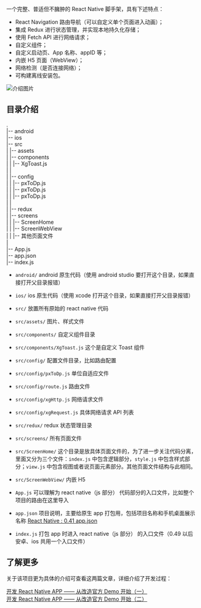 一个完整、普适但不臃肿的 React Native 脚手架，具有下述特点：

* React Navigation 路由导航（可以自定义单个页面进入动画）；
* 集成 Redux 进行状态管理，并实现本地持久化存储；
* 使用 Fetch API 进行网络请求；
* 自定义组件；
* 自定义启动页、App 名称、appID 等；
* 内嵌 H5 页面（WebView）；
* 网络检测（是否连接网络）；
* 可构建离线安装包。

![介绍图片](http://ol9ge41ud.bkt.clouddn.com/complete_intro.gif)

## 目录介绍

.  
|-- android  
|-- ios  
|-- src  
| |-- assets  
| |-- components  
| | |-- XgToast.js  
| |  
| |-- config  
| | |-- pxToDp.js  
| | |-- pxToDp.js  
| | |-- pxToDp.js  
| |  
| |-- redux  
| |-- screens  
| | |-- ScreenHome  
| | |-- ScreenWebView  
| | |-- 其他页面文件  
|  
|-- App.js  
|-- app.json  
|-- index.js

* `android/` android 原生代码（使用 android studio 要打开这个目录，如果直接打开父目录报错）
* `ios/` ios 原生代码（使用 xcode 打开这个目录，如果直接打开父目录报错）

* `src/` 放置所有原始的 react native 代码
* `src/assets/` 图片、样式文件

* `src/components/` 自定义组件目录
* `src/components/XgToast.js` 这个是自定义 Toast 组件

* `src/config/` 配置文件目录，比如路由配置
* `src/config/pxToDp.js` 单位自适应文件
* `src/config/route.js` 路由文件
* `src/config/xgHttp.js` 网络请求文件
* `src/config/xgRequest.js` 具体网络请求 API 列表

* `src/redux/` redux 状态管理目录

* `src/screens/` 所有页面文件
* `src/ScreenHome/` 这个目录是放具体页面文件的，为了进一步关注代码分离，里面又分为三个文件：`index.js` 中包含逻辑部分，`style.js` 中包含样式部分；`view.js` 中包含视图或者说页面元素部分。其他页面文件结构与此相同。
* `src/ScreenWebView/` 内嵌 H5

* `App.js` 可以理解为 react native（js 部分） 代码部分的入口文件，比如整个项目的路由在这里导入
* `app.json` 项目说明，主要给原生 app 打包用，包括项目名称和手机桌面展示名称 [React Native : 0.41 app.json](https://stackoverflow.com/questions/42409459/react-native-0-41-app-json)
* `index.js` 打包 app 时进入 react native（js 部分） 的入口文件（0.49 以后安卓、ios 共用一个入口文件）

## 了解更多

关于该项目更为具体的介绍可查看这两篇文章，详细介绍了开发过程：

[开发 React Native APP —— 从改造官方 Demo 开始（一）](https://xiaogliu.github.io/2018/02/27/develop-react-native-app-1/)  
[开发 React Native APP —— 从改造官方 Demo 开始（二）](https://xiaogliu.github.io/2018/02/27/develop-react-native-app-2/)
